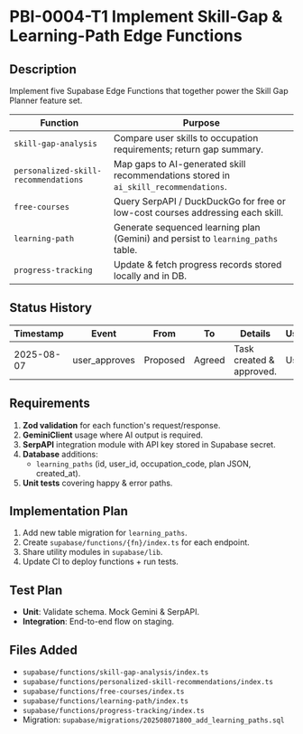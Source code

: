 # PBI-0004-T1 Implement Skill-Gap & Learning-Path Edge Functions

## Description
Implement five Supabase Edge Functions that together power the Skill Gap Planner feature set.

| Function | Purpose |
|-----------|---------|
| `skill-gap-analysis` | Compare user skills to occupation requirements; return gap summary. |
| `personalized-skill-recommendations` | Map gaps to AI-generated skill recommendations stored in `ai_skill_recommendations`. |
| `free-courses` | Query SerpAPI / DuckDuckGo for free or low-cost courses addressing each skill. |
| `learning-path` | Generate sequenced learning plan (Gemini) and persist to `learning_paths` table. |
| `progress-tracking` | Update & fetch progress records stored locally and in DB. |

## Status History
| Timestamp | Event | From | To | Details | User |
|-----------|-------|------|----|---------|------|
| 2025-08-07 | user_approves | Proposed | Agreed | Task created & approved. | User |

## Requirements
1. **Zod validation** for each function's request/response.
2. **GeminiClient** usage where AI output is required.
3. **SerpAPI** integration module with API key stored in Supabase secret.
4. **Database** additions:
   - `learning_paths` (id, user_id, occupation_code, plan JSON, created_at).
5. **Unit tests** covering happy & error paths.

## Implementation Plan
1. Add new table migration for `learning_paths`.
2. Create `supabase/functions/{fn}/index.ts` for each endpoint.
3. Share utility modules in `supabase/lib`.
4. Update CI to deploy functions + run tests.

## Test Plan
- **Unit**: Validate schema. Mock Gemini & SerpAPI.
- **Integration**: End-to-end flow on staging.

## Files Added
- `supabase/functions/skill-gap-analysis/index.ts`
- `supabase/functions/personalized-skill-recommendations/index.ts`
- `supabase/functions/free-courses/index.ts`
- `supabase/functions/learning-path/index.ts`
- `supabase/functions/progress-tracking/index.ts`
- Migration: `supabase/migrations/202508071800_add_learning_paths.sql`
